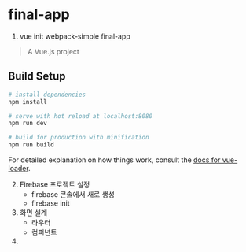# final-app
1. vue init webpack-simple final-app
> A Vue.js project

## Build Setup

``` bash
# install dependencies
npm install

# serve with hot reload at localhost:8080
npm run dev

# build for production with minification
npm run build
```

For detailed explanation on how things work, consult the [docs for vue-loader](http://vuejs.github.io/vue-loader).

2. Firebase 프로젝트 설정
    - firebase 콘솔에서 새로 생성
    - firebase init
3. 화면 설계
    - 라우터
    - 컴퍼넌트
4. 